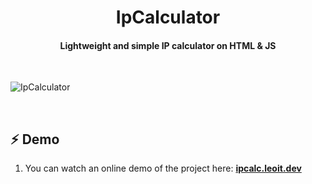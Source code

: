 <h1 align="center">
    IpCalculator
</h1>

<h4 align="center">
    Lightweight and simple IP calculator on HTML & JS
</h4>

<br />

![IpCalculator](https://i.ibb.co/njYg6g2/2022-11-27-115656037.png "IpCalculator")

<br />

## ⚡ **Demo**
1. You can watch an online demo of the project here: **[ipcalc.leoit.dev](https://ipcalc.leoit.dev)**